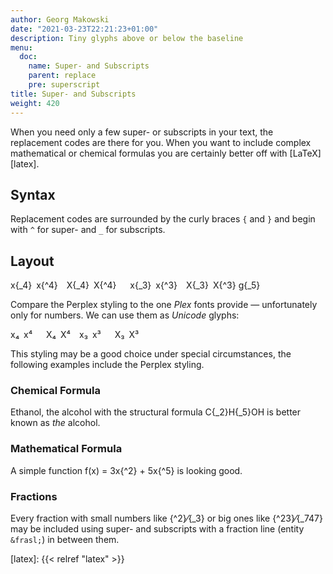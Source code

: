 ```yaml
---
author: Georg Makowski
date: "2021-03-23T22:21:23+01:00"
description: Tiny glyphs above or below the baseline
menu:
  doc:
    name: Super- and Subscripts
    parent: replace
    pre: superscript
title: Super- and Subscripts
weight: 420
---
```


When you need only a few super- or subscripts in your text, the replacement codes are there for you. When you want to include complex mathematical or chemical formulas you are certainly better off with [LaTeX][latex].

## Syntax

Replacement codes are surrounded by the curly braces `{` and `}` and begin with `^` for super- and `_` for subscripts.

## Layout

x{_4}&ensp;x{^4}&emsp;X{_4}&ensp;X{^4} &emsp; x{_3}&ensp;x{^3}&emsp;X{_3}&ensp;X{^3} g{_5}

Compare the Perplex styling to the one _Plex_ fonts provide — unfortunately only for numbers. We can use them as _Unicode_ glyphs:

x₄&ensp;x⁴ &emsp; X₄&ensp;X⁴&emsp;x₃&ensp;x³ &emsp; X₃&ensp;X³

This styling may be a good choice under special circumstances, the following examples include the Perplex styling.

### Chemical Formula

Ethanol, the alcohol with the structural formula C{_2}H{_5}OH is better known as _the_ alcohol.

### Mathematical Formula

A simple function f(x) = 3x{^2} + 5x{^5} is looking good.

### Fractions

Every fraction with small numbers like {^2}&frasl;{_3} or big ones like {^23}&frasl;{_747} may be included using super- and subscripts with a fraction line (entity `&frasl;`) in between them.

[latex]: {{< relref "latex" >}}
